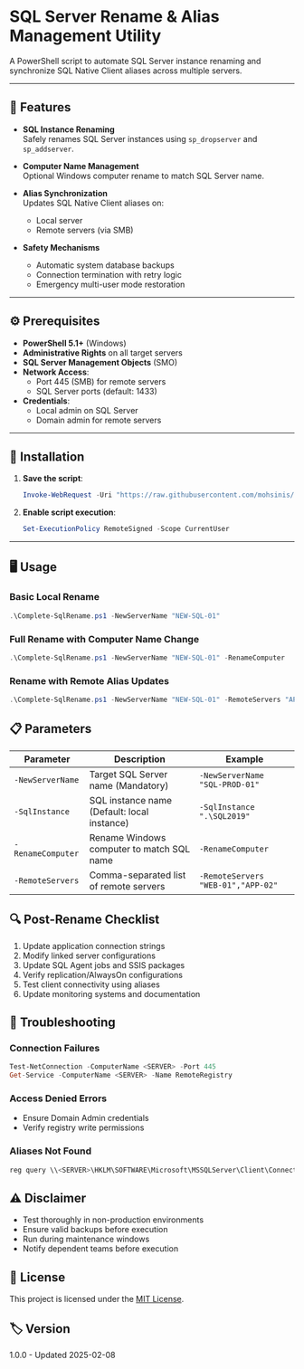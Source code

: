 # SQL Server Rename & Alias Management Utility

A PowerShell script to automate SQL Server instance renaming and synchronize SQL Native Client aliases across multiple servers.

---

## 📌 Features

- **SQL Instance Renaming**  
  Safely renames SQL Server instances using `sp_dropserver` and `sp_addserver`.
  
- **Computer Name Management**  
  Optional Windows computer rename to match SQL Server name.

- **Alias Synchronization**  
  Updates SQL Native Client aliases on:
  - Local server
  - Remote servers (via SMB)

- **Safety Mechanisms**  
  - Automatic system database backups
  - Connection termination with retry logic
  - Emergency multi-user mode restoration

---

## ⚙️ Prerequisites

- **PowerShell 5.1+** (Windows)
- **Administrative Rights** on all target servers
- **SQL Server Management Objects** (SMO)
- **Network Access**:
  - Port 445 (SMB) for remote servers
  - SQL Server ports (default: 1433)
- **Credentials**:
  - Local admin on SQL Server
  - Domain admin for remote servers

---

## 🚀 Installation

1. **Save the script**:
    ```powershell
    Invoke-WebRequest -Uri "https://raw.githubusercontent.com/mohsinis/SQL-Server-Rename-Manager/refs/heads/main/Complete-SqlRename.ps1" -OutFile "Complete-SqlRename.ps1"
    ```

2. **Enable script execution**:
    ```powershell
    Set-ExecutionPolicy RemoteSigned -Scope CurrentUser
    ```

---

## 🖥️ Usage

### Basic Local Rename
```powershell
.\Complete-SqlRename.ps1 -NewServerName "NEW-SQL-01"
```

### Full Rename with Computer Name Change
```powershell
.\Complete-SqlRename.ps1 -NewServerName "NEW-SQL-01" -RenameComputer
```

### Rename with Remote Alias Updates
```powershell
.\Complete-SqlRename.ps1 -NewServerName "NEW-SQL-01" -RemoteServers "APP-01","APP-02"
```
## 📋 Parameters

| Parameter         | Description                                  | Example                      |
|-------------------|----------------------------------------------|------------------------------|
| `-NewServerName`  | Target SQL Server name (Mandatory)           | `-NewServerName "SQL-PROD-01"` |
| `-SqlInstance`    | SQL instance name (Default: local instance)  | `-SqlInstance ".\SQL2019"`     |
| `-RenameComputer` | Rename Windows computer to match SQL name    | `-RenameComputer`             |
| `-RemoteServers`  | Comma-separated list of remote servers       | `-RemoteServers "WEB-01","APP-02"` |

## 🔍 Post-Rename Checklist

1. Update application connection strings
2. Modify linked server configurations
3. Update SQL Agent jobs and SSIS packages
4. Verify replication/AlwaysOn configurations
5. Test client connectivity using aliases
6. Update monitoring systems and documentation

## 🚨 Troubleshooting

### Connection Failures
```powershell
Test-NetConnection -ComputerName <SERVER> -Port 445
Get-Service -ComputerName <SERVER> -Name RemoteRegistry
```
### Access Denied Errors

- Ensure Domain Admin credentials  
- Verify registry write permissions  

### Aliases Not Found

```powershell
reg query \\<SERVER>\HKLM\SOFTWARE\Microsoft\MSSQLServer\Client\ConnectTo
```

## ⚠️ Disclaimer

- Test thoroughly in non-production environments
- Ensure valid backups before execution
- Run during maintenance windows
- Notify dependent teams before execution

## 📜 License
This project is licensed under the [MIT License](https://raw.githubusercontent.com/mohsinis/SQL-Server-Rename-Manager/main/LICENSE).

## 🏷️ Version
1.0.0 - Updated 2025-02-08





